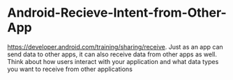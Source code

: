 # Android-Recieve-Intent-from-Other-App
https://developer.android.com/training/sharing/receive.  Just as an app can send data to other apps, it can also receive data from other apps as well. Think about how users interact with your application and what data types you want to receive from other applications
